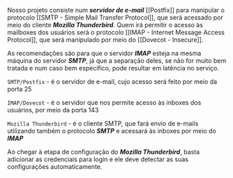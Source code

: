 Nosso projeto consiste num ***servidor de e-mail*** [[Postfix]] para manipular o protocolo [[SMTP - Simple Mail Transfer Protocol]], que será acessado por meio do cliente ***Mozilla Thunderbird***. Quem irá permitir o acesso às mailboxes dos usuários será o protocolo [[IMAP - Internet Message Access Protocol]], que será manipulado por meio do [[Dovecot - Insecure]].

As recomendações são para que o servidor ***IMAP*** esteja na mesma máquina do servidor ***SMTP***, já que a separação deles, se não for muito bem tratada e num caso bem específico, pode resultar em latência no serviço.

`SMTP/Postfix` - é o servidor de e-mail, cujo acesso será feito por meio da porta 25

`IMAP/Dovecot` - é o servidor que nos permite acesso às inboxes dos usuários, por meio da porta 143

`Mozilla Thunderbird` - é o cliente SMTP, que fará envio de e-mails utilizando também o protocolo ***SMTP*** e acessará às inboxes por meio do ***IMAP***


Ao chegar à etapa de configuração do ***Mozilla Thunderbird***, basta adicionar as credenciais para login e ele deve detectar as suas configurações automaticamente.
